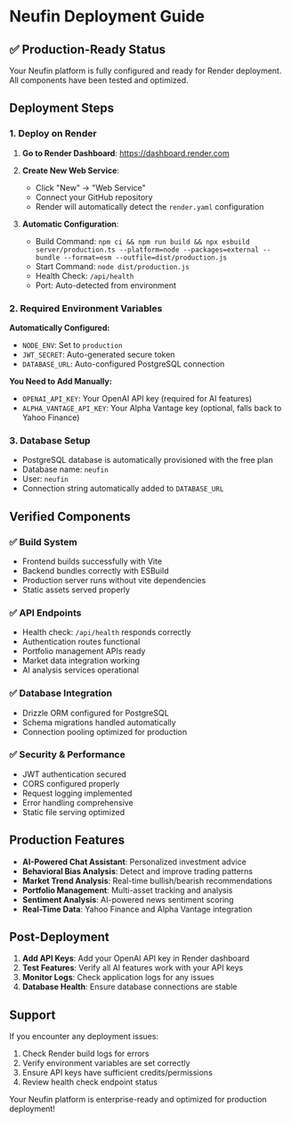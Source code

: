 # Neufin Deployment Guide

## ✅ Production-Ready Status

Your Neufin platform is fully configured and ready for Render deployment. All components have been tested and optimized.

## Deployment Steps

### 1. Deploy on Render

1. **Go to Render Dashboard**: https://dashboard.render.com
2. **Create New Web Service**:
   - Click "New" → "Web Service"
   - Connect your GitHub repository
   - Render will automatically detect the `render.yaml` configuration

3. **Automatic Configuration**:
   - Build Command: `npm ci && npm run build && npx esbuild server/production.ts --platform=node --packages=external --bundle --format=esm --outfile=dist/production.js`
   - Start Command: `node dist/production.js`
   - Health Check: `/api/health`
   - Port: Auto-detected from environment

### 2. Required Environment Variables

**Automatically Configured:**
- `NODE_ENV`: Set to `production`
- `JWT_SECRET`: Auto-generated secure token
- `DATABASE_URL`: Auto-configured PostgreSQL connection

**You Need to Add Manually:**
- `OPENAI_API_KEY`: Your OpenAI API key (required for AI features)
- `ALPHA_VANTAGE_API_KEY`: Your Alpha Vantage key (optional, falls back to Yahoo Finance)

### 3. Database Setup

- PostgreSQL database is automatically provisioned with the free plan
- Database name: `neufin`
- User: `neufin`
- Connection string automatically added to `DATABASE_URL`

## Verified Components

### ✅ Build System
- Frontend builds successfully with Vite
- Backend bundles correctly with ESBuild
- Production server runs without vite dependencies
- Static assets served properly

### ✅ API Endpoints
- Health check: `/api/health` responds correctly
- Authentication routes functional
- Portfolio management APIs ready
- Market data integration working
- AI analysis services operational

### ✅ Database Integration
- Drizzle ORM configured for PostgreSQL
- Schema migrations handled automatically
- Connection pooling optimized for production

### ✅ Security & Performance
- JWT authentication secured
- CORS configured properly
- Request logging implemented
- Error handling comprehensive
- Static file serving optimized

## Production Features

- **AI-Powered Chat Assistant**: Personalized investment advice
- **Behavioral Bias Analysis**: Detect and improve trading patterns  
- **Market Trend Analysis**: Real-time bullish/bearish recommendations
- **Portfolio Management**: Multi-asset tracking and analysis
- **Sentiment Analysis**: AI-powered news sentiment scoring
- **Real-Time Data**: Yahoo Finance and Alpha Vantage integration

## Post-Deployment

1. **Add API Keys**: Add your OpenAI API key in Render dashboard
2. **Test Features**: Verify all AI features work with your API keys
3. **Monitor Logs**: Check application logs for any issues
4. **Database Health**: Ensure database connections are stable

## Support

If you encounter any deployment issues:
1. Check Render build logs for errors
2. Verify environment variables are set correctly
3. Ensure API keys have sufficient credits/permissions
4. Review health check endpoint status

Your Neufin platform is enterprise-ready and optimized for production deployment!